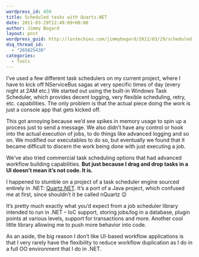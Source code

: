 ```yaml
---
wordpress_id: 459
title: Scheduled tasks with Quartz.NET
date: 2011-03-29T12:49:09+00:00
author: Jimmy Bogard
layout: post
wordpress_guid: http://lostechies.com/jimmybogard/2011/03/29/scheduled-tasks-with-quartz-net/
dsq_thread_id:
  - "265825430"
categories:
  - Tools
---
```

I’ve used a few different task schedulers on my current project, where I have to kick off NServiceBus sagas at very specific times of day (every night at 2AM etc.) We started out using the built-in Windows Task Scheduler, which provides decent logging, very flexible scheduling, retry, etc. capabilities. The only problem is that the actual piece doing the work is just a console app that gets kicked off.

This got annoying because we’d see spikes in memory usage to spin up a process just to send a message. We also didn’t have any control or hook into the actual execution of jobs, to do things like advanced logging and so on. We modified our executables to do so, but eventually we found that it became difficult to discern the work being done with just executing a job.

We’ve also tried commercial task scheduling options that had advanced workflow building capabilities. **But just because I drag and drop tasks in a UI doesn’t mean it’s not code. It is.**

I happened to stumble on a project of a task scheduler engine sourced entirely in .NET: [Quartz.NET](http://quartznet.sourceforge.net/index.html). It’s a port of a Java project, which confused me at first, since shouldn’t it be called nQuartz 😉

It’s pretty much exactly what you’d expect from a job scheduler library intended to run in .NET – IoC support, storing jobs/log in a database, plugin points at various levels, support for transactions and more. Another cool little library allowing me to push more behavior into code.

As an aside, the big reason I don’t like UI-based workflow applications is that I very rarely have the flexibility to reduce workflow duplication as I do in a full OO environment that I do in .NET.